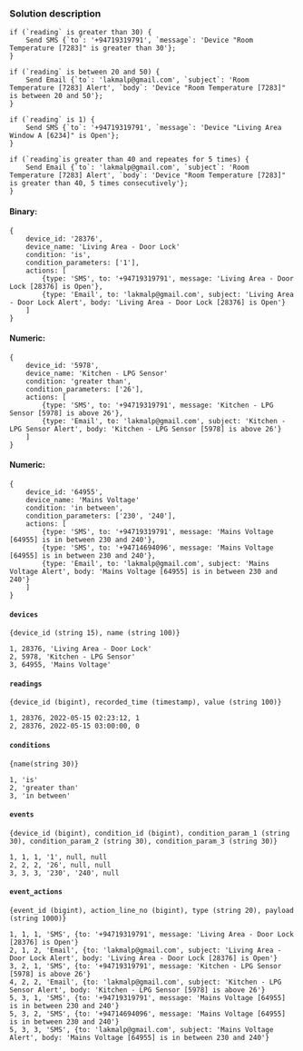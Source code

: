 ### Solution description

```
if (`reading` is greater than 30) {
    Send SMS {`to`: '+94719319791', `message`: 'Device "Room Temperature [7283]" is greater than 30'};
}

if (`reading` is between 20 and 50) {
    Send Email {`to`: 'lakmalp@gmail.com', `subject`: 'Room Temperature [7283] Alert', `body`: 'Device "Room Temperature [7283]" is between 20 and 50'};
}

if (`reading` is 1) {
    Send SMS {`to`: '+94719319791', `message`: 'Device "Living Area Window A [6234]" is Open'};
}

if (`reading`is greater than 40 and repeates for 5 times) {
    Send Email {`to`: 'lakmalp@gmail.com', `subject`: 'Room Temperature [7283] Alert', `body`: 'Device "Room Temperature [7283]" is greater than 40, 5 times consecutively'};
}
```

#### Binary:
```
{
    device_id: '28376', 
    device_name: 'Living Area - Door Lock'
    condition: 'is', 
    condition_parameters: ['1'], 
    actions: [
        {type: 'SMS', to: '+94719319791', message: 'Living Area - Door Lock [28376] is Open'}, 
        {type: 'Email', to: 'lakmalp@gmail.com', subject: 'Living Area - Door Lock Alert', body: 'Living Area - Door Lock [28376] is Open'}
    ]
}
```

#### Numeric:
```
{
    device_id: '5978', 
    device_name: 'Kitchen - LPG Sensor'
    condition: 'greater than', 
    condition_parameters: ['26'], 
    actions: [
        {type: 'SMS', to: '+94719319791', message: 'Kitchen - LPG Sensor [5978] is above 26'}, 
        {type: 'Email', to: 'lakmalp@gmail.com', subject: 'Kitchen - LPG Sensor Alert', body: 'Kitchen - LPG Sensor [5978] is above 26'}
    ]
}
```

#### Numeric:
```
{
    device_id: '64955', 
    device_name: 'Mains Voltage'
    condition: 'in between', 
    condition_parameters: ['230', '240'], 
    actions: [
        {type: 'SMS', to: '+94719319791', message: 'Mains Voltage [64955] is in between 230 and 240'}, 
        {type: 'SMS', to: '+94714694096', message: 'Mains Voltage [64955] is in between 230 and 240'}, 
        {type: 'Email', to: 'lakmalp@gmail.com', subject: 'Mains Voltage Alert', body: 'Mains Voltage [64955] is in between 230 and 240'}
    ]
}
```

#### `devices` 
`{device_id (string 15), name (string 100)}`
```
1, 28376, 'Living Area - Door Lock'
2, 5978, 'Kitchen - LPG Sensor'
3, 64955, 'Mains Voltage'
```
#### `readings`
`{device_id (bigint), recorded_time (timestamp), value (string 100)}`
```
1, 28376, 2022-05-15 02:23:12, 1
2, 28376, 2022-05-15 03:00:00, 0
```
#### `conditions`
`{name(string 30)}`
```
1, 'is'
2, 'greater than'
3, 'in between'
```
#### `events`
`{device_id (bigint), condition_id (bigint), condition_param_1 (string 30), condition_param_2 (string 30), condition_param_3 (string 30)}`
```
1, 1, 1, '1', null, null
2, 2, 2, '26', null, null
3, 3, 3, '230', '240', null
```
#### `event_actions`
`{event_id (bigint), action_line_no (bigint), type (string 20), payload (string 1000)}`
```
1, 1, 1, 'SMS', {to: '+94719319791', message: 'Living Area - Door Lock [28376] is Open'}
2, 1, 2, 'Email', {to: 'lakmalp@gmail.com', subject: 'Living Area - Door Lock Alert', body: 'Living Area - Door Lock [28376] is Open'}
3, 2, 1, 'SMS', {to: '+94719319791', message: 'Kitchen - LPG Sensor [5978] is above 26'}
4, 2, 2, 'Email', {to: 'lakmalp@gmail.com', subject: 'Kitchen - LPG Sensor Alert', body: 'Kitchen - LPG Sensor [5978] is above 26'}
5, 3, 1, 'SMS', {to: '+94719319791', message: 'Mains Voltage [64955] is in between 230 and 240'}
5, 3, 2, 'SMS', {to: '+94714694096', message: 'Mains Voltage [64955] is in between 230 and 240'}
5, 3, 3, 'SMS', {to: 'lakmalp@gmail.com', subject: 'Mains Voltage Alert', body: 'Mains Voltage [64955] is in between 230 and 240'}
```